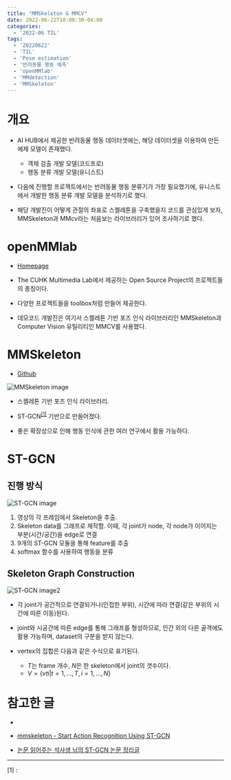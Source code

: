 ```yaml
---
title: "MMSkeleton & MMCV"
date: 2022-06-22T18:08:30-04:00
categories:
  - '2022-06 TIL'
tags:
  - '20220622'
  - 'TIL'
  - 'Pose estimation'
  - '반려동물 행동 예측'
  - 'openMMlab'
  - 'MMdetection'
  - 'MMSkeleton'
---
```


# 개요

* AI HUB에서 제공한 반려동물 행동 데이터셋에는, 해당 데이터셋을 이용하여 만든 예제 모델이 존재했다.

  * 객체 검출 개발 모델(코드프로)
  * 행동 분류 개발 모델(유니스트)

* 다음에 진행할 프로젝트에서는 반려동물 행동 분류기가 가장 필요했기에, 유니스트에서 개발한 행동 분류 개발 모델을 분석하기로 했다.

* 해당 개발진이 어떻게 관절의 좌표로 스켈레톤을 구축했을지 코드를 관심있게 보자, MMSkeleton과 MMcv라는 처음보는 라이브러리가 있어 조사하기로 했다.

# openMMlab

* [Homepage](https://openmmlab.com/home)

* The CUHK Multimedia Lab에서 제공하는 Open Source Project의 프로젝트들의 총칭이다.

* 다양한 프로젝트들을 toolbox처럼 만들어 제공한다.

* 데모코드 개발진은 여기서 스켈레톤 기반 포즈 인식 라이브러리인 MMSkeleton과 Computer Vision 유틸리티인 MMCV를 사용했다.

# MMSkeleton

* [Github](https://github.com/open-mmlab/mmskeleton)

![MMSkeleton image](https://github.com/open-mmlab/mmskeleton/raw/master/demo/recognition/demo_video.gif)

* 스켈레톤 기반 포즈 인식 라이브러리.

* ST-GCN<sup>[[1]](#footnote_1)</sup> 기반으로 만들어졌다.

* 좋은 확장성으로 인해 행동 인식에 관한 여러 연구에서 활용 가능하다.

# ST-GCN

## 진행 방식

  ![ST-GCN image](https://img1.daumcdn.net/thumb/R1280x0/?scode=mtistory2&fname=https%3A%2F%2Fblog.kakaocdn.net%2Fdn%2Fmcha0%2FbtqxECHKZR6%2FhZtIxTUkxSP4eU6KL84CUK%2Fimg.png)

  1. 영상의 각 프레임에서 Skeleton을 추출.
  2. Skeleton data를 그래프로 제작함. 이때, 각 joint가 node, 각 node가 이어지는 부분(시간/공간)을 edge로 연결
  3. 9개의 ST-GCN 모듈을 통해 feature를 추출
  4. softmax 함수를 사용하여 행동을 분류

## Skeleton Graph Construction

  ![ST-GCN image2](https://img1.daumcdn.net/thumb/R1280x0/?scode=mtistory2&fname=https%3A%2F%2Fblog.kakaocdn.net%2Fdn%2FcFnvuF%2FbtqxFTI5Aa5%2F5x1kE1X0vRCC5QU5k1pITk%2Fimg.png)

* 각 joint가 공간적으로 연결되거나(인접한 부위), 시간에 따라 연결(같은 부위의 시간에 따른 이동)된다.

* joint와 시공간에 따른 edge를 통해 그래프를 형성하므로, 인간 외의 다른 골격에도 활용 가능하며, dataset의 구분을 받지 않는다.

* vertex의 집합은 다음과 같은 수식으로 표기된다.
  * $T$는 frame 개수, $N$은 한 skeleton에서 joint의 갯수이다.
  * $V = \big\{ vti|t = 1, . . . , T, i = 1, . . . , N \big\}$


# 참고한 글

* 

* [mmskeleton - Start Action Recognition Using ST-GCN](https://github.com/open-mmlab/mmskeleton/blob/master/doc/START_RECOGNITION.md)

* [논문 읽어주는 석사생 님의 ST-GCN 논문 정리글](https://reading-cv-paper.tistory.com/entry/AAAI-2018Spatial-Temporal-Graph-Convolutional-Networks-for-Skeleton-Based-Action-Recognition#recentComments)






------

<a name="footnote_1">[1]</a> : 
